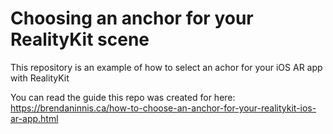 # Choosing an anchor for your RealityKit scene

This repository is an example of how to select an achor for your iOS AR app with RealityKit

You can read the guide this repo was created for here:
https://brendaninnis.ca/how-to-choose-an-anchor-for-your-realitykit-ios-ar-app.html
